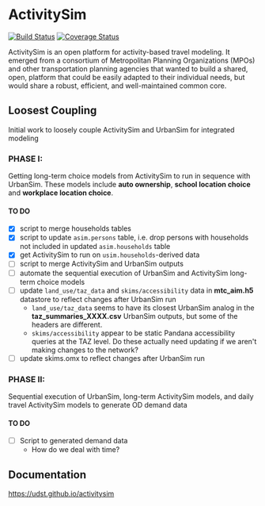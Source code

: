 ActivitySim
===========

[![Build Status](https://travis-ci.org/UDST/activitysim.svg?branch=master)](https://travis-ci.org/UDST/activitysim) [![Coverage Status](https://coveralls.io/repos/UDST/activitysim/badge.png?branch=master)](https://coveralls.io/r/UDST/activitysim?branch=master)

ActivitySim is an open platform for activity-based travel modeling.  It emerged
from a consortium of Metropolitan Planning Organizations (MPOs) and other
transportation planning agencies that wanted to build a shared, open, platform
that could be easily adapted to their individual needs, but would share a
robust, efficient, and well-maintained common core.

## Loosest Coupling

Initial work to loosely couple ActivitySim and UrbanSim for integrated modeling

### PHASE I:
Getting long-term choice models from ActivitySim to run in sequence with UrbanSim. These models include **auto ownership**, **school location choice** and **workplace location choice**.

#### TO DO
- [x] script to merge households tables
- [x] script to update `asim.persons` table, i.e. drop persons with households not included in updated `asim.households` table
- [x] get ActivitySim to run on `usim.households`-derived data
- [ ] script to merge ActivitySim and UrbanSim outputs
- [ ] automate the sequential execution of UrbanSim and ActivitySim long-term choice models
- [ ] update `land_use/taz_data` and `skims/accessibility` data in **mtc_aim.h5** datastore to reflect changes after UrbanSim run
  - `land_use/taz_data` seems to have its closest UrbanSim analog in the **taz_summaries_XXXX.csv** UrbanSim outputs, but some of the headers are different.
  - `skims/accessibility` appear to be static Pandana accessibility queries at the TAZ level. Do these actually need updating if we aren't making changes to the network?
- [ ] update skims.omx to reflect changes after UrbanSim run

### PHASE II:
Sequential execution of UrbanSim, long-term ActivitySim models, and daily travel ActivitySim models to generate OD demand data

#### TO DO
- [ ] Script to generated demand data
  - How do we deal with time?


## Documentation

https://udst.github.io/activitysim
